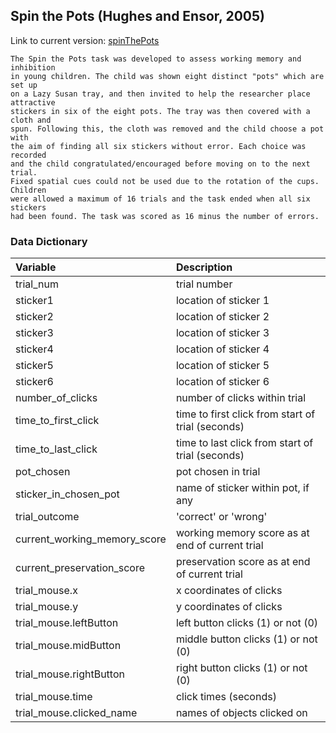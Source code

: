 ## Spin the Pots (Hughes and Ensor, 2005)

Link to current version: [spinThePots](https://intr-eeg.github.io/spinThePots/)

```
The Spin the Pots task was developed to assess working memory and inhibition 
in young children. The child was shown eight distinct "pots" which are set up 
on a Lazy Susan tray, and then invited to help the researcher place attractive 
stickers in six of the eight pots. The tray was then covered with a cloth and 
spun. Following this, the cloth was removed and the child choose a pot with 
the aim of finding all six stickers without error. Each choice was recorded 
and the child congratulated/encouraged before moving on to the next trial. 
Fixed spatial cues could not be used due to the rotation of the cups. Children 
were allowed a maximum of 16 trials and the task ended when all six stickers 
had been found. The task was scored as 16 minus the number of errors.
```

### Data Dictionary

Variable                        | Description
:------------------------------ | :--------------------------------------------
trial\_num                      | trial number
sticker1                        | location of sticker 1
sticker2                        | location of sticker 2
sticker3                        | location of sticker 3
sticker4                        | location of sticker 4
sticker5                        | location of sticker 5
sticker6                        | location of sticker 6
number\_of\_clicks              | number of clicks within trial
time\_to\_first\_click          | time to first click from start of trial (seconds)
time\_to\_last\_click           | time to last click from start of trial (seconds)
pot\_chosen                     | pot chosen in trial
sticker\_in\_chosen\_pot        | name of sticker within pot, if any
trial\_outcome                  | 'correct' or 'wrong'
current\_working\_memory\_score | working memory score as at end of current trial
current\_preservation\_score    | preservation score as at end of current trial
trial\_mouse.x                  | x coordinates of clicks
trial\_mouse.y                  | y coordinates of clicks
trial\_mouse.leftButton         | left button clicks (1) or not (0)
trial\_mouse.midButton          | middle button clicks (1) or not (0)
trial\_mouse.rightButton        | right button clicks (1) or not (0)
trial\_mouse.time               | click times (seconds)
trial\_mouse.clicked\_name      | names of objects clicked on

